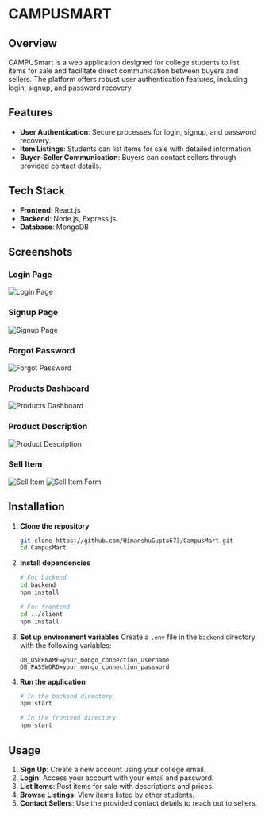 # CAMPUSMART

## Overview
CAMPUSmart is a web application designed for college students to list items for sale and facilitate direct communication between buyers and sellers. The platform offers robust user authentication features, including login, signup, and password recovery.

## Features
- **User Authentication**: Secure processes for login, signup, and password recovery.
- **Item Listings**: Students can list items for sale with detailed information.
- **Buyer-Seller Communication**: Buyers can contact sellers through provided contact details.

## Tech Stack
- **Frontend**: React.js
- **Backend**: Node.js, Express.js
- **Database**: MongoDB

## Screenshots
### Login Page
![Login Page](https://github.com/HimanshuGupta673/CampusMart/assets/112652867/eeee466a-fe8e-4265-b1d5-005a8e1be2e8)

### Signup Page
![Signup Page](https://github.com/HimanshuGupta673/CampusMart/assets/112652867/a07d03c7-32df-462c-8b9e-d8650ac02dfe)

### Forgot Password
![Forgot Password](https://github.com/HimanshuGupta673/CampusMart/assets/112652867/174c3893-c368-4e8c-b831-bda65de9b7a7)

### Products Dashboard
![Products Dashboard](https://github.com/HimanshuGupta673/CampusMart/assets/112652867/1abeda23-638d-41b6-be23-4a1b5bf93658)

### Product Description
![Product Description](https://github.com/HimanshuGupta673/CampusMart/assets/112652867/4018b758-6e67-4ab4-ae32-2bed64e6a552)

### Sell Item
![Sell Item](https://github.com/HimanshuGupta673/CampusMart/assets/112652867/99b7b245-715f-4408-a14a-519f8d77a493)
![Sell Item Form](https://github.com/HimanshuGupta673/CampusMart/assets/112652867/7ae0a94f-b21d-4470-9253-e3b6b8f924ef)

## Installation

1. **Clone the repository**
   ```bash
   git clone https://github.com/HimanshuGupta673/CampusMart.git
   cd CampusMart
   ```

2. **Install dependencies**
   ```bash
   # For backend
   cd backend
   npm install

   # For frontend
   cd ../client
   npm install
   ```

3. **Set up environment variables**
   Create a `.env` file in the `backend` directory with the following variables:
   ```plaintext
   DB_USERNAME=your_mongo_connection_username
   DB_PASSWORD=your_mongo_connection_password
   ```

4. **Run the application**
   ```bash
   # In the backend directory
   npm start

   # In the frontend directory
   npm start
   ```

## Usage
1. **Sign Up**: Create a new account using your college email.
2. **Login**: Access your account with your email and password.
3. **List Items**: Post items for sale with descriptions and prices.
4. **Browse Listings**: View items listed by other students.
5. **Contact Sellers**: Use the provided contact details to reach out to sellers.
